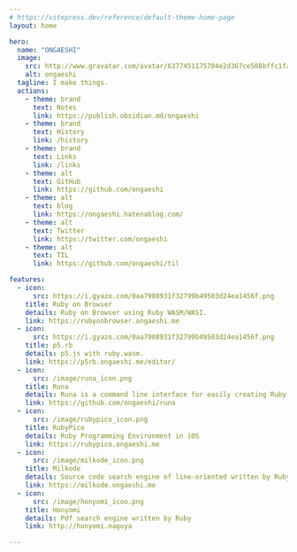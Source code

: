 ```yaml
---
# https://vitepress.dev/reference/default-theme-home-page
layout: home

hero:
  name: "ONGAESHI"
  image:
    src: http://www.gravatar.com/avatar/6377451175704e2d367ce508bffc1fa5
    alt: ongaeshi
  tagline: I make things.
  actions:
    - theme: brand
      text: Notes
      link: https://publish.obsidian.md/ongaeshi
    - theme: brand
      text: History
      link: /history
    - theme: brand
      text: Links
      link: /links
    - theme: alt
      text: GitHub
      link: https://github.com/ongaeshi
    - theme: alt
      text: blog
      link: https://ongaeshi.hatenablog.com/
    - theme: alt
      text: Twitter
      link: https://twitter.com/ongaeshi
    - theme: alt
      text: TIL
      link: https://github.com/ongaeshi/til

features:
  - icon:
      src: https://i.gyazo.com/0aa7908931f32799b49503d24ea1456f.png
    title: Ruby on Browser
    details: Ruby on Browser using Ruby WASM/WASI.
    link: https://rubyonbrowser.ongaeshi.me
  - icon:
      src: https://i.gyazo.com/0aa7908931f32799b49503d24ea1456f.png
    title: p5.rb
    details: p5.js with ruby.wasm.
    link: https://p5rb.ongaeshi.me/editor/
  - icon:
      src: /image/runa_icon.png
    title: Runa
    details: Runa is a command line interface for easily creating Ruby applications
    link: https://github.com/ongaeshi/runa
  - icon:
      src: /image/rubypico_icon.png
    title: RubyPico
    details: Ruby Programming Environment in iOS 
    link: https://rubypico.ongaeshi.me
  - icon:
      src: /image/milkode_icon.png
    title: Milkode
    details: Source code search engine of line-oriented written by Ruby 
    link: https://milkode.ongaeshi.me
  - icon:
      src: /image/honyomi_icon.png
    title: Honyomi
    details: Pdf search engine written by Ruby 
    link: http://honyomi.nagoya

---
```


